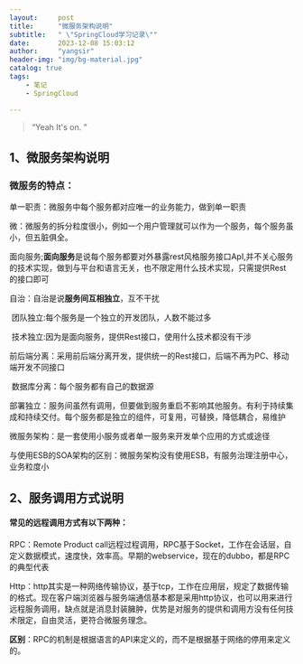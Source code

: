 ```yaml
---
layout:     post
title:      "微服务架构说明"
subtitle:   " \"SpringCloud学习记录\""
date:       2023-12-08 15:03:12
author:     "yangsir"
header-img: "img/bg-material.jpg"
catalog: true
tags:
    - 笔记
    - SpringCloud

---
```


> “Yeah It's on. ”


<p id = "build"></p>

## 1、微服务架构说明

### 微服务的特点：

单一职责：微服务中每个服务都对应唯一的业务能力，做到单一职责

微：微服务的拆分粒度很小，例如一个用户管理就可以作为一个服务，每个服务虽小，但五脏俱全。

面向服务;**面向服务**是说每个服务都要对外暴露rest风格服务接口ApI,并不关心服务的技术实现，做到与平台和语言无关，也不限定用什么技术实现，只需提供Rest的接口即可

自治：自治是说**服务间互相独立**，互不干扰

​		团队独立:每个服务是一个独立的开发团队，人数不能过多

​		技术独立:因为是面向服务，提供Rest接口，使用什么技术都没有干涉

​		前后端分离：采用前后端分离开发，提供统一的Rest接口，后端不再为PC、移动端开发不同接口

​		数据库分离：每个服务都有自己的数据源

​		部署独立：服务间虽然有调用，但要做到服务重启不影响其他服务。有利于持续集成和持续交付。每个服务都是独立的组件，可复用，可替换，降低耦合，易维护



微服务架构：是一套使用小服务或者单一服务来开发单个应用的方式或途径



与使用ESB的SOA架构的区别：微服务架构没有使用ESB，有服务治理注册中心，业务粒度小



## 2、服务调用方式说明

#### 常见的远程调用方式有以下两种：

RPC：Remote Product call远程过程调用，RPC基于Socket，工作在会话层，自定义数据模式，速度快，效率高。早期的webservice，现在的dubbo，都是RPC的典型代表

Http：http其实是一种网络传输协议，基于tcp，工作在应用层，规定了数据传输的格式。现在客户端浏览器与服务端通信基本都是采用http协议，也可以用来进行远程服务调用，缺点就是消息封装臃肿，优势是对服务的提供和调用方没有任何技术限定，自由灵活，更符合微服务理念。

**区别**：RPC的机制是根据语言的API来定义的，而不是根据基于网络的停用来定义的。

#### 

